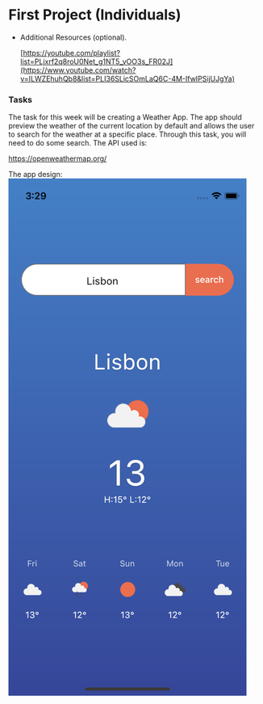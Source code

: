 # First Project (Individuals)





- Additional Resources (optional).
    
    [https://youtube.com/playlist?list=PLjxrf2q8roU0Net_g1NT5_vOO3s_FR02J](https://www.youtube.com/watch?v=ILWZEhuhQb8&list=PLI36SLicSOmLaQ6C-4M-IfwIPSijUJgYa)


### Tasks

The task for this week will be creating a Weather App. The app should preview the weather of the current location by default and allows the user to search for the weather at a specific place. Through this task, you will need to do some search. The API used is:

https://openweathermap.org/

The app design:
![Inked1_bbxRRAQBVGRXQMurjuXixA_LI.jpg](../../images/intermediate/week11/../week12.png)